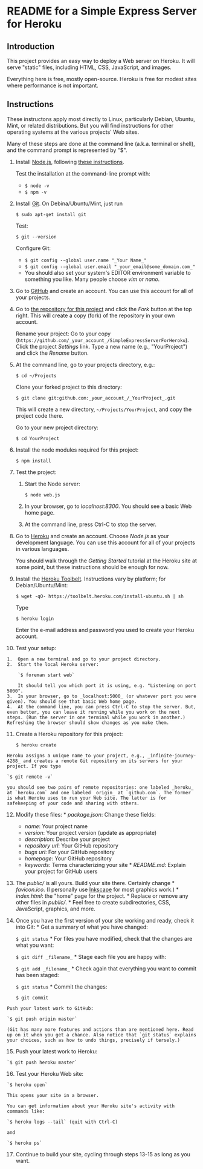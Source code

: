 # README for a Simple Express Server for Heroku

## Introduction

This project provides an easy way to deploy a Web server on Heroku. It will serve "static" files, including HTML, CSS, JavaScript, and images.

Everything here is free, mostly open-source. Heroku is free for modest sites where performance is not important.

## Instructions

These instructons apply most directly to Linux, particularly Debian, Ubuntu, Mint, or related distributions. But you will find instructions for other operating systems at the various projects' Web sites.

Many of these steps are done at the command line (a.k.a. terminal or shell), and the command prompt is represented by "$".

1.  Install [Node.js](http://nodejs.org/), following [these instructions](https://github.com/joyent/node/wiki/Installing-Node.js-via-package-manager).

    Test the installation at the command-line prompt with:
    *   `$ node -v`
    *   `$ npm -v`

2.  Install [Git](http://git-scm.com/). On Debina/Ubuntu/Mint, just run

    `$ sudo apt-get install git`

    Test:
    
    `$ git --version`

    Configure Git:
    *   `$ git config --global user.name "_Your Name_"`
    *   `$ git config --global user.email "_your_email@some_domain.com_"`
    *   You should also set your system's EDITOR environment variable to something you like. Many people choose _vim_ or _nano_.

3.  Go to [GitHub](https://github.com) and create an account. You can use this account for all of your projects.

4.  Go to [the repository for this project](https://github.com/davidand36/SimpleExpressServerForHeroku) and click the _Fork_ button at the top right. This will create a copy (fork) of the repository in your own account.

    Rename your project: Go to your copy (`https://github.com/_your_account_/SimpleExpressServerForHeroku`). Click the project _Settings_ link. Type a new name (e.g., "YourProject") and click the _Rename_ button.

5.  At the command line, go to your projects directory, e.g.:

    `$ cd ~/Projects`

    Clone your forked project to this directory:
    
    `$ git clone git:github.com:_your_account_/_YourProject_.git`
    
    This will create a new directory, `~/Projects/YourProject`, and copy the project code there.

    Go to your new project directory:
    
    `$ cd YourProject`

6.  Install the node modules required for this project:

    `$ npm install`

7.  Test the project:
    1.  Start the Node server:
    
        `$ node web.js`
    2.  In your browser, go to _localhost:8300_. You should see a basic Web home page.
    3.  At the command line, press Ctrl-C to stop the server.

8.  Go to [Heroku](https://signup.heroku.com/dc) and create an account. Choose _Node.js_ as your development language. You can use this account for all of your projects in various languages.

    You should walk through the _Getting Started_ tutorial at the Heroku site at some point, but these instructions should be enough for now.

9.  Install the [Heroku Toolbelt](https://toolbelt.heroku.com). Instructions vary by platform; for Debian/Ubuntu/Mint:

    `$ wget -qO- https://toolbelt.heroku.com/install-ubuntu.sh | sh`

    Type
    
    `$ heroku login`
    
    Enter the e-mail address and password you used to create your Heroku account.

10.  Test your setup:

    1.  Open a new terminal and go to your project directory.
    2.  Start the local Heroku server:
    
        `$ foreman start web`
        
        It should tell you which port it is using, e.g. "Listening on port 5000".
    3.  In your browser, go to _localhost:5000_ (or whatever port you were given). You should see that basic Web home page.
    4.  At the command line, you can press Ctrl-C to stop the server. But, even better, you can leave it running while you work on the next steps. (Run the server in one terminal while you work in another.) Refreshing the browser should show changes as you make them.

11.  Create a Heroku repository for this project:

     `$ heroku create`

    Heroku assigns a unique name to your project, e.g., _infinite-journey-4288_ and creates a remote Git repository on its servers for your project. If you type

    `$ git remote -v`

    you should see two pairs of remote repositories: one labeled _heroku_ at `heroku.com` and one labeled _origin_ at `github.com`. The former is what Heroku uses to run your Web site. The latter is for safekeeping of your code and sharing with others.

12.  Modify these files:
    *   _package.json_: Change these fields:
        *   _name_: Your project name
        *   _version_: Your project version (update as appropriate)
        *   _description_: Describe your project
        *   _repository url_: Your GitHub repository
        *   _bugs url_: For your GitHub repository
        *   _homepage_: Your GitHub repository
        *   _keywords_: Terms characterizing your site
    *   _README.md_: Explain your project for GitHub users

13.  The _public/_ is all yours. Build your site there. Certainly change
    *   _favicon.ico_. (I personally use [Inkscape](http://www.inkscape.org/en/) for most graphics work.)
    *   _index.html_: the "home" page for the project.
    *   Replace or remove any other files in _public/_.
    *   Feel free to create subdirectories, CSS, JavaScript, graphics, and more.

14.  Once you have the first version of your site working and ready, check it into Git:
    *   Get a summary of what you have changed:
    
        `$ git status`
    *   For files you have modified, check that the changes are what you want:
    
        `$ git diff _filename_`
    *   Stage each file you are happy with:
    
        `$ git add _filename_`
    *   Check again that everything you want to commit has been staged:
    
        `$ git status`
    *   Commit the changes:
    
        `$ git commit`

    Push your latest work to GitHub:
    
    `$ git push origin master`

    (Git has many more features and actions than are mentioned here. Read up on it when you get a chance. Also notice that `git status` explains your choices, such as how to undo things, precisely if tersely.)

15.  Push your latest work to Heroku:

    `$ git push heroku master`

16.  Test your Heroku Web site:

    `$ heroku open`

    This opens your site in a browser.

    You can get information about your Heroku site's activity with commands like:
    
    `$ heroku logs --tail` (quit with Ctrl-C)

    and

    `$ heroku ps`

17.  Continue to build your site, cycling through steps 13-15 as long as you want.

